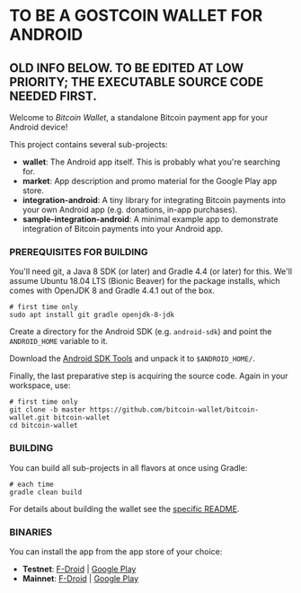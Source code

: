 # TO BE A GOSTCOIN WALLET FOR ANDROID

## OLD INFO BELOW. TO BE EDITED AT LOW PRIORITY; THE EXECUTABLE SOURCE CODE NEEDED FIRST.

Welcome to _Bitcoin Wallet_, a standalone Bitcoin payment app for your Android device!

This project contains several sub-projects:

 * __wallet__:
     The Android app itself. This is probably what you're searching for.
 * __market__:
     App description and promo material for the Google Play app store.
 * __integration-android__:
     A tiny library for integrating Bitcoin payments into your own Android app
     (e.g. donations, in-app purchases).
 * __sample-integration-android__:
     A minimal example app to demonstrate integration of Bitcoin payments into
     your Android app.


### PREREQUISITES FOR BUILDING

You'll need git, a Java 8 SDK (or later) and Gradle 4.4 (or later) for this. We'll assume Ubuntu 18.04 LTS (Bionic Beaver)
for the package installs, which comes with OpenJDK 8 and Gradle 4.4.1 out of the box.

    # first time only
    sudo apt install git gradle openjdk-8-jdk

Create a directory for the Android SDK (e.g. `android-sdk`) and point the `ANDROID_HOME` variable to it.

Download the [Android SDK Tools](https://developer.android.com/studio/index.html#command-tools)
and unpack it to `$ANDROID_HOME/`.

Finally, the last preparative step is acquiring the source code. Again in your workspace, use:

    # first time only
    git clone -b master https://github.com/bitcoin-wallet/bitcoin-wallet.git bitcoin-wallet
    cd bitcoin-wallet


### BUILDING

You can build all sub-projects in all flavors at once using Gradle:

    # each time
    gradle clean build

For details about building the wallet see the [specific README](wallet/README.md).


### BINARIES

You can install the app from the app store of your choice:

 * __Testnet__:
   <a href="https://f-droid.org/app/de.schildbach.wallet_test">F-Droid</a> |
   <a href='https://play.google.com/store/apps/details?id=de.schildbach.wallet_test'>Google Play</a>
 * __Mainnet__:
   <a href="https://f-droid.org/app/de.schildbach.wallet">F-Droid</a> |
   <a href='https://play.google.com/store/apps/details?id=de.schildbach.wallet'>Google Play</a>
